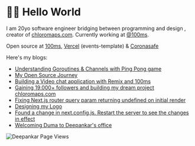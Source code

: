 # 👋🏽 Hello World

I am 20yo software engineer bridging between programming and design , creator of [chloromaps.com](https://chloromaps.com). Currently working at [@100ms](https://www.100ms.live/).

Open source at [100ms](https://github.com/100mslive), [Vercel](https://github.com/vercel) (events-template) & [Coronasafe](https://github.com/coronasafe)

Here's my blogs:

<!--START_SECTION:feed-->
* [Understanding Goroutines &amp; Channels with Ping Pong game](https:&#x2F;&#x2F;dpnkr.in&#x2F;blog&#x2F;goroutines-ping-pong)
* [My Open Source Journey](https:&#x2F;&#x2F;dpnkr.in&#x2F;blog&#x2F;open-source-journey)
* [Building a Video chat application with Remix and 100ms](https:&#x2F;&#x2F;dpnkr.in&#x2F;blog&#x2F;remix-video-chat-app)
* [Gaining 19,000+ followers and building my dream project chloromaps.com](https:&#x2F;&#x2F;dpnkr.in&#x2F;blog&#x2F;building-maps-affinity-and-chloromaps)
* [Fixing Next.js router query param returning undefined on initial render](https:&#x2F;&#x2F;dpnkr.in&#x2F;blog&#x2F;nextjs-router-query-undefined)
* [Designing my Logo](https:&#x2F;&#x2F;dpnkr.in&#x2F;blog&#x2F;designing-logo)
* [Found a change in next.config.js. Restart the server to see the changes in effect](https:&#x2F;&#x2F;dpnkr.in&#x2F;blog&#x2F;nextjs-config)
* [Welcoming Duma to Deepankar&#39;s office](https:&#x2F;&#x2F;dpnkr.in&#x2F;blog&#x2F;welcoming-duma)
<!--END_SECTION:feed-->

<p align="left"> <img src="https://komarev.com/ghpvc/?username=Deep-Codes&label=Views&color=blue&style=plastic" alt="Deepankar Page Views" /> </p>
